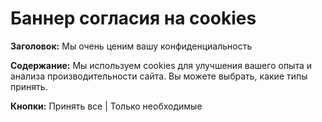# Баннер согласия на cookies

**Заголовок:** Мы очень ценим вашу конфиденциальность

**Содержание:** Мы используем cookies для улучшения вашего опыта и анализа производительности сайта. Вы можете выбрать, какие типы принять.

**Кнопки:** Принять все | Только необходимые
